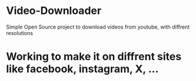 # Video-Downloader
Simple Open Source project to download videos from youtube, with diffrent resolutions

# Working to make it on diffrent sites like facebook, instagram, X, ...
